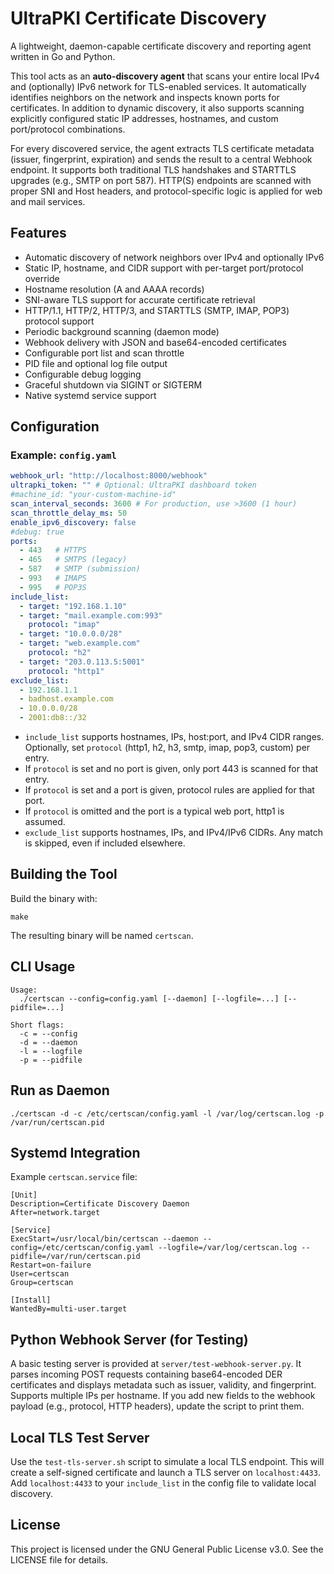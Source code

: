# UltraPKI Certificate Discovery

A lightweight, daemon-capable certificate discovery and reporting agent written in Go and Python.

This tool acts as an **auto-discovery agent** that scans your entire local IPv4 and (optionally) IPv6 network for TLS-enabled services. It automatically identifies neighbors on the network and inspects known ports for certificates. In addition to dynamic discovery, it also supports scanning explicitly configured static IP addresses, hostnames, and custom port/protocol combinations.

For every discovered service, the agent extracts TLS certificate metadata (issuer, fingerprint, expiration) and sends the result to a central Webhook endpoint. It supports both traditional TLS handshakes and STARTTLS upgrades (e.g., SMTP on port 587). HTTP(S) endpoints are scanned with proper SNI and Host headers, and protocol-specific logic is applied for web and mail services.

## Features

* Automatic discovery of network neighbors over IPv4 and optionally IPv6
* Static IP, hostname, and CIDR support with per-target port/protocol override
* Hostname resolution (A and AAAA records)
* SNI-aware TLS support for accurate certificate retrieval
* HTTP/1.1, HTTP/2, HTTP/3, and STARTTLS (SMTP, IMAP, POP3) protocol support
* Periodic background scanning (daemon mode)
* Webhook delivery with JSON and base64-encoded certificates
* Configurable port list and scan throttle
* PID file and optional log file output
* Configurable debug logging
* Graceful shutdown via SIGINT or SIGTERM
* Native systemd service support

## Configuration

### Example: `config.yaml`

```yaml
webhook_url: "http://localhost:8000/webhook"
ultrapki_token: "" # Optional: UltraPKI dashboard token
#machine_id: "your-custom-machine-id"
scan_interval_seconds: 3600 # For production, use >3600 (1 hour)
scan_throttle_delay_ms: 50
enable_ipv6_discovery: false
#debug: true
ports:
  - 443   # HTTPS
  - 465   # SMTPS (legacy)
  - 587   # SMTP (submission)
  - 993   # IMAPS
  - 995   # POP3S
include_list:
  - target: "192.168.1.10"
  - target: "mail.example.com:993"
    protocol: "imap"
  - target: "10.0.0.0/28"
  - target: "web.example.com"
    protocol: "h2"
  - target: "203.0.113.5:5001"
    protocol: "http1"
exclude_list:
  - 192.168.1.1
  - badhost.example.com
  - 10.0.0.0/28
  - 2001:db8::/32
```

* `include_list` supports hostnames, IPs, host:port, and IPv4 CIDR ranges. Optionally, set `protocol` (http1, h2, h3, smtp, imap, pop3, custom) per entry.
* If `protocol` is set and no port is given, only port 443 is scanned for that entry.
* If `protocol` is set and a port is given, protocol rules are applied for that port.
* If `protocol` is omitted and the port is a typical web port, http1 is assumed.
* `exclude_list` supports hostnames, IPs, and IPv4/IPv6 CIDRs. Any match is skipped, even if included elsewhere.

## Building the Tool

Build the binary with:

```
make
```

The resulting binary will be named `certscan`.

## CLI Usage

```
Usage:
  ./certscan --config=config.yaml [--daemon] [--logfile=...] [--pidfile=...]

Short flags:
  -c = --config
  -d = --daemon
  -l = --logfile
  -p = --pidfile
```

## Run as Daemon

```
./certscan -d -c /etc/certscan/config.yaml -l /var/log/certscan.log -p /var/run/certscan.pid
```

## Systemd Integration

Example `certscan.service` file:

```
[Unit]
Description=Certificate Discovery Daemon
After=network.target

[Service]
ExecStart=/usr/local/bin/certscan --daemon --config=/etc/certscan/config.yaml --logfile=/var/log/certscan.log --pidfile=/var/run/certscan.pid
Restart=on-failure
User=certscan
Group=certscan

[Install]
WantedBy=multi-user.target
```

## Python Webhook Server (for Testing)

A basic testing server is provided at `server/test-webhook-server.py`.
It parses incoming POST requests containing base64-encoded DER certificates and displays metadata such as issuer, validity, and fingerprint.
Supports multiple IPs per hostname. If you add new fields to the webhook payload (e.g., protocol, HTTP headers), update the script to print them.

## Local TLS Test Server

Use the `test-tls-server.sh` script to simulate a local TLS endpoint.
This will create a self-signed certificate and launch a TLS server on `localhost:4433`.
Add `localhost:4433` to your `include_list` in the config file to validate local discovery.

## License

This project is licensed under the GNU General Public License v3.0. See the LICENSE file for details.
